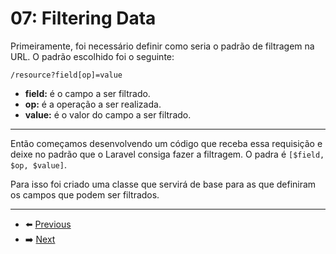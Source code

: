 # 07: Filtering Data

Primeiramente, foi necessário definir como seria o padrão de filtragem na URL. O padrão escolhido foi o seguinte:

```
/resource?field[op]=value
```

- **field:** é o campo a ser filtrado.
- **op:** é a operação a ser realizada.
- **value:** é o valor do campo a ser filtrado.

---

Então começamos desenvolvendo um código que receba essa requisição e deixe no padrão que o Laravel consiga fazer a filtragem. O padra é `[$field, $op, $value]`.

Para isso foi criado uma classe que servirá de base para as que definiram os campos que podem ser filtrados.

---

- :arrow_left: [Previous](06-transforming-database-data-into-json)
- :arrow_right: [Next](/README.md)
